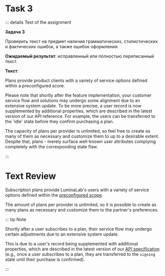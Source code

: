 # Task 3

::: details Text of the assignment

**Задача 3**

Проверить текст на предмет наличия грамматических, стилистических и фактических ошибок, а также ошибок оформления.

**Ожидаемый результат**: исправленный или полностью переписанный текст.

**Текст**:

Plans provide product clients with a variety of service options defined within a preconfigured score.

Please note that shortly after the feature implementation, your customer service flow and solutions may undergo some alignment due to an extensive system update. To be more precise, a user record is now supplemented by additional properties, which are described in the latest version of our API reference. For example, the users can be transferred to the 'idle' state before they confirm purchasing a plan.

The capacity of plans per provider is unlimited, so feel free to create as many of them as necessary and customize them to up to a desirable extent. Despite that, plans - merely surface well-known user attributes complying completely with the corresponding state flaw.

:::

# Text Review

Subscription plans provide LuminaLab's users with a variety of service options defined within the [preconfigured scope](placeholder.md).

The amount of plans per provider is unlimited, so it is possible to create as many plans as necessary and customize them to the partner's preferences.

::: tip Note

Shortly after a user subscribes to a plan, their service flow may undergo certain adjustments due to an extensive system update.

This is due to a user's record being supplemented with additional properties, which are described in the latest version of our [API specification](task2.md) (e.g., once a user subscribes to a plan, they are transferred to the `signing` state until their purchase is confirmed).

:::

